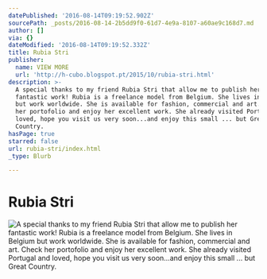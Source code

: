 ```yaml
---
datePublished: '2016-08-14T09:19:52.902Z'
sourcePath: _posts/2016-08-14-2b5dd9f0-61d7-4e9a-8107-a60ae9c168d7.md
author: []
via: {}
dateModified: '2016-08-14T09:19:52.332Z'
title: Rubia Stri
publisher:
  name: VIEW MORE
  url: 'http://h-cubo.blogspot.pt/2015/10/rubia-stri.html'
description: >-
  A special thanks to my friend Rubia Stri that allow me to publish her
  fantastic work! Rubia is a freelance model from Belgium. She lives in Belgium
  but work worldwide. She is available for fashion, commercial and art. Check
  her portofolio and enjoy her excellent work. She already visited Portugal and
  loved, hope you visit us very soon...and enjoy this small ... but Great
  Country.
hasPage: true
starred: false
url: rubia-stri/index.html
_type: Blurb

---
```

# Rubia Stri
![A special thanks to my friend Rubia Stri that allow me to publish her fantastic work! Rubia is a freelance model from Belgium. She lives in Belgium but work worldwide. She is available for fashion, commercial and art. Check her portofolio and enjoy her excellent work. She already visited Portugal and loved, hope you visit us very soon...and enjoy this small ... but Great Country.](https://the-grid-user-content.s3-us-west-2.amazonaws.com/0ea23ee3-5396-40e5-8bf0-d43f02dccf12.jpg)